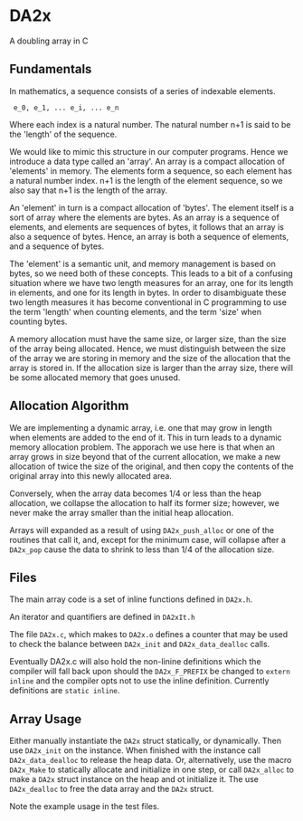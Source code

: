# DA2x

A doubling array in C

## Fundamentals

  In mathematics, a sequence consists of a series of indexable elements.

     e_0, e_1, ... e_i, ... e_n

  Where each index is a natural number. The natural number n+1 is said to be the 'length'
  of the sequence. 

  We would like to mimic this structure in our computer programs.  Hence we introduce a
  data type called an 'array'.  An array is a compact allocation of 'elements' in memory.
  The elements form a sequence, so each element has a natural number index. n+1 is
  the length of the element sequence, so we also say that n+1 is the length of the
  array.
  
  An 'element' in turn is a compact allocation of 'bytes'. The element itself is a sort of
  array where the elements are bytes.  As an array is a sequence of elements, and elements
  are sequences of bytes, it follows that an array is also a sequence of bytes.  Hence,
  an array is both a sequence of elements, and a sequence of bytes.

  The 'element' is a semantic unit, and memory management is based on bytes, so we need
  both of these concepts.  This leads to a bit of a confusing situation where we have two
  length measures for an array, one for its length in elements, and one for its length
  in bytes.  In order to disambiguate these two length measures it has become conventional in C
  programming to use the term 'length' when counting elements, and the term 'size' when
  counting bytes.

  A memory allocation must have the same size, or larger size, than the size of the array
  being allocated.  Hence, we must distinguish between the size of the array we are storing
  in memory and the size of the allocation that the array is stored in.  If the allocation size
  is larger than the array size, there will be some allocated memory that goes unused.

## Allocation Algorithm

  We are implementing a dynamic array, i.e. one that may grow in length when elements
  are added to the end of it.  This in turn leads to a dynamic memory allocation problem.
  The apporach we use here is that when an array grows in size beyond that of the current
  allocation, we make a new allocation of twice the size of the original, and then copy
  the contents of the original array into this newly allocated area.

  Conversely, when the array data becomes 1/4 or less than the heap allocation, we 
  collapse the allocation to half its former size; however, we never make the array
  smaller than the initial heap allocation.

  Arrays will expanded as a result of using `DA2x_push_alloc` or one of the routines that
  call it, and, except for the minimum case, will collapse after a `DA2x_pop` cause the
  data to shrink to less than 1/4 of the allocation size.


## Files

  The main array code is a set of inline functions defined in `DA2x.h`.
  
  An iterator and quantifiers are defined in `DA2xIt.h`
  
  The file `DA2x.c`, which makes to `DA2x.o` defines a counter that may be used 
  to check the balance between `DA2x_init` and `DA2x_data_dealloc` calls. 

  Eventually DA2x.c will also hold the non-linine definitions which the compiler will
  fall back upon should the `DA2x_F_PREFIX` be changed to `extern inline` and the compiler
  opts not to use the inline definition.  Currently definitions are `static inline`.
  
## Array Usage

  Either manually instantiate the `DA2x` struct statically, or dynamically.  Then use `DA2x_init`
  on the instance.  When finished with the instance call `DA2x_data_dealloc` to release the heap data.
  Or, alternatively, use the macro `DA2x_Make` to statically allocate and initialize in one step, or
  call `DA2x_alloc` to make a `DA2x` struct instance on the heap and ot initialize it. The use 
  `DA2x_dealloc` to free the data array and the `DA2x` struct.

  Note the example usage in the test files.

  
  
